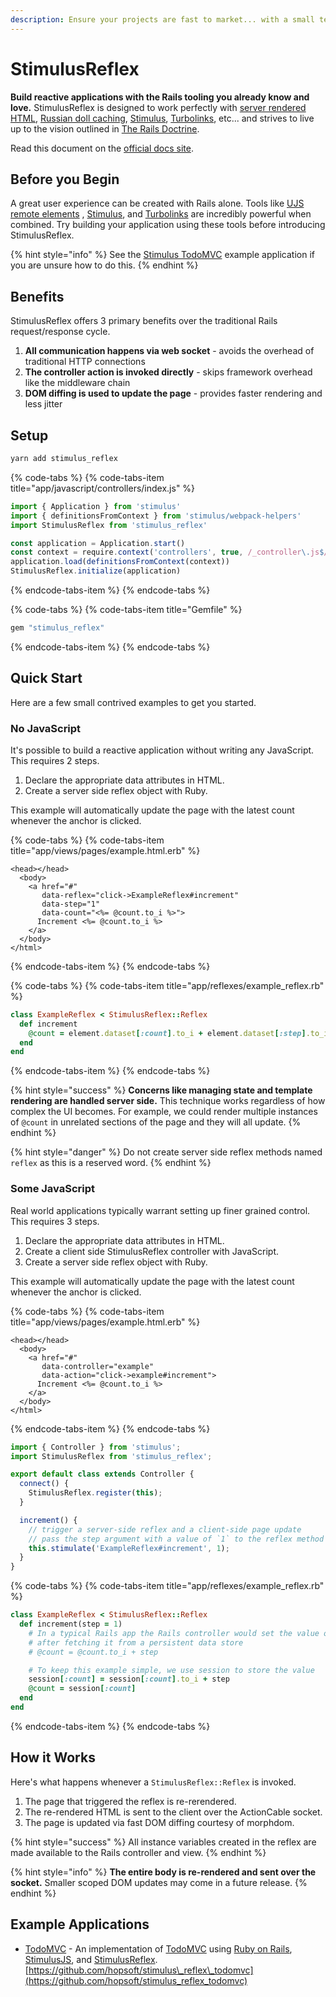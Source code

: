 ```yaml
---
description: Ensure your projects are fast to market... with a small team
---
```


# StimulusReflex

**Build reactive applications with the Rails tooling you already know and love.** StimulusReflex is designed to work perfectly with [server rendered HTML](https://guides.rubyonrails.org/action_view_overview.html), [Russian doll caching](https://edgeguides.rubyonrails.org/caching_with_rails.html#russian-doll-caching), [Stimulus](https://stimulusjs.org/), [Turbolinks](https://www.youtube.com/watch?v=SWEts0rlezA), etc... and strives to live up to the vision outlined in [The Rails Doctrine](https://rubyonrails.org/doctrine/).

Read this document on the [official docs site](https://docs.stimulusreflex.com).

## Before you Begin

A great user experience can be created with Rails alone. Tools like [UJS remote elements](https://guides.rubyonrails.org/working_with_javascript_in_rails.html#remote-elements) , [Stimulus](https://stimulusjs.org/), and [Turbolinks](https://github.com/turbolinks/turbolinks) are incredibly powerful when combined. Try building your application using these tools before introducing StimulusReflex.

{% hint style="info" %}
See the [Stimulus TodoMVC](https://github.com/hopsoft/stimulus_todomvc) example application if you are unsure how to do this.
{% endhint %}

## Benefits

StimulusReflex offers 3 primary benefits over the traditional Rails request/response cycle.

1. **All communication happens via web socket** - avoids the overhead of traditional HTTP connections
2. **The controller action is invoked directly** - skips framework overhead like the middleware chain
3. **DOM diffing is used to update the page** - provides faster rendering and less jitter

## Setup

```bash
yarn add stimulus_reflex
```

{% code-tabs %}
{% code-tabs-item title="app/javascript/controllers/index.js" %}
```javascript
import { Application } from 'stimulus'
import { definitionsFromContext } from 'stimulus/webpack-helpers'
import StimulusReflex from 'stimulus_reflex'

const application = Application.start()
const context = require.context('controllers', true, /_controller\.js$/)
application.load(definitionsFromContext(context))
StimulusReflex.initialize(application)
```
{% endcode-tabs-item %}
{% endcode-tabs %}

{% code-tabs %}
{% code-tabs-item title="Gemfile" %}
```ruby
gem "stimulus_reflex"
```
{% endcode-tabs-item %}
{% endcode-tabs %}

## Quick Start

Here are a few small contrived examples to get you started.

### No JavaScript

It's possible to build a reactive application without writing any JavaScript. This requires 2 steps.

1. Declare the appropriate data attributes in HTML.
2. Create a server side reflex object with Ruby.

This example will automatically update the page with the latest count whenever the anchor is clicked.

{% code-tabs %}
{% code-tabs-item title="app/views/pages/example.html.erb" %}
```text
<head></head>
  <body>
    <a href="#"
       data-reflex="click->ExampleReflex#increment"
       data-step="1"
       data-count="<%= @count.to_i %>">
      Increment <%= @count.to_i %>
    </a>
  </body>
</html>
```
{% endcode-tabs-item %}
{% endcode-tabs %}

{% code-tabs %}
{% code-tabs-item title="app/reflexes/example\_reflex.rb" %}
```ruby
class ExampleReflex < StimulusReflex::Reflex
  def increment
    @count = element.dataset[:count].to_i + element.dataset[:step].to_i
  end
end
```
{% endcode-tabs-item %}
{% endcode-tabs %}

{% hint style="success" %}
**Concerns like managing state and template rendering are handled server side.** This technique works regardless of how complex the UI becomes. For example, we could render multiple instances of `@count` in unrelated sections of the page and they will all update.
{% endhint %}

{% hint style="danger" %}
Do not create server side reflex methods named `reflex` as this is a reserved word.
{% endhint %}

### Some JavaScript

Real world applications typically warrant setting up finer grained control. This requires 3 steps.

1. Declare the appropriate data attributes in HTML.
2. Create a client side StimulusReflex controller with JavaScript.
3. Create a server side reflex object with Ruby.

This example will automatically update the page with the latest count whenever the anchor is clicked.

{% code-tabs %}
{% code-tabs-item title="app/views/pages/example.html.erb" %}
```text
<head></head>
  <body>
    <a href="#"
       data-controller="example"
       data-action="click->example#increment">
      Increment <%= @count.to_i %>
    </a>
  </body>
</html>
```
{% endcode-tabs-item %}
{% endcode-tabs %}

```javascript
import { Controller } from 'stimulus';
import StimulusReflex from 'stimulus_reflex';

export default class extends Controller {
  connect() {
    StimulusReflex.register(this);
  }

  increment() {
    // trigger a server-side reflex and a client-side page update
    // pass the step argument with a value of `1` to the reflex method
    this.stimulate('ExampleReflex#increment', 1);
  }
}
```

{% code-tabs %}
{% code-tabs-item title="app/reflexes/example\_reflex.rb" %}
```ruby
class ExampleReflex < StimulusReflex::Reflex
  def increment(step = 1)
    # In a typical Rails app the Rails controller would set the value of @count
    # after fetching it from a persistent data store
    # @count = @count.to_i + step

    # To keep this example simple, we use session to store the value
    session[:count] = session[:count].to_i + step
    @count = session[:count]
  end
end
```
{% endcode-tabs-item %}
{% endcode-tabs %}

## How it Works

Here's what happens whenever a `StimulusReflex::Reflex` is invoked.

1. The page that triggered the reflex is re-rerendered.
2. The re-rendered HTML is sent to the client over the ActionCable socket.
3. The page is updated via fast DOM diffing courtesy of morphdom.

{% hint style="success" %}
All instance variables created in the reflex are made available to the Rails controller and view.
{% endhint %}

{% hint style="info" %}
**The entire body is re-rendered and sent over the socket.** Smaller scoped DOM updates may come in a future release.
{% endhint %}

## Example Applications

* [TodoMVC](https://stimulus-reflex-todomvc.herokuapp.com) - An implementation of [TodoMVC](http://todomvc.com/) using [Ruby on Rails](https://rubyonrails.org/), [StimulusJS](https://stimulusjs.org/), and [StimulusReflex](https://github.com/hopsoft/stimulus_reflex). [https://github.com/hopsoft/stimulus\_reflex\_todomvc](https://github.com/hopsoft/stimulus_reflex_todomvc)

